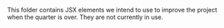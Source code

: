 This folder contains JSX elements we intend to use to improve the project
when the quarter is over. They are not currently in use.